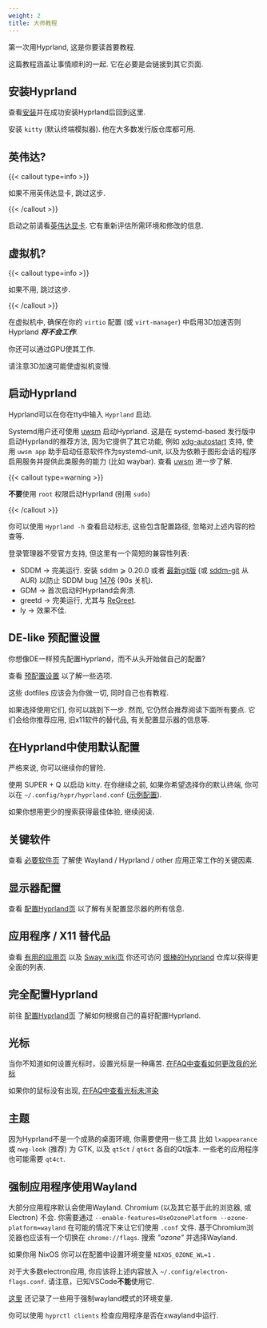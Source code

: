 ```yaml
---
weight: 2
title: 大师教程
---
```


第一次用Hyprland, 这是你要读首要教程.

这篇教程涵盖让事情顺利的一起. 它在必要是会链接到其它页面.

## 安装Hyprland

查看[安装](../Installation)并在成功安装Hyprland后回到这里.

安装 `kitty` (默认终端模拟器). 他在大多数发行版仓库都可用.

## 英伟达?

{{< callout type=info >}}

如果不用英伟达显卡, 跳过这步.

{{< /callout >}}

启动之前请看[英伟达显卡](../../Nvidia). 它有重新评估所需环境和修改的信息.

## 虚拟机?

{{< callout type=info >}}

如果不用, 跳过这步.

{{< /callout >}}

在虚拟机中, 确保在你的 `virtio` 配置 (或 `virt-manager`) 中启用3D加速否则Hyprland _**将不会工作**_.

你还可以通过GPU使其工作.

请注意3D加速可能使虚拟机变慢.

## 启动Hyprland

Hyprland可以在你在tty中输入 `Hyprland` 启动.

Systemd用户还可使用 [uwsm](https://github.com/Vladimir-csp/uwsm) 启动Hyprland. 这是在 systemd-based 发行版中启动Hyprland的推荐方法, 因为它提供了其它功能, 例如 [xdg-autostart](https://www.freedesktop.org/software/systemd/man/latest/systemd-xdg-autostart-generator.html) 支持, 使用 `uwsm app` 助手启动任意软件作为systemd-unit, 以及为依赖于图形会话的程序启用服务并提供此类服务的能力 (比如 waybar). 查看 [uwsm](../../Useful-Utilities/Systemd-start) 进一步了解.


{{< callout type=warning >}}

**不要**使用 `root` 权限启动Hyprland (别用 `sudo`)

{{< /callout >}}

你可以使用 `Hyprland -h` 查看启动标志, 这些包含配置路径, 忽略对上述内容的检查等.

登录管理器不受官方支持, 但这里有一个简短的兼容性列表:

- SDDM → 完美运行. 安装 sddm ⩾ 0.20.0 或者
  [最新git版](https://github.com/sddm/sddm) (或
  [sddm-git](https://aur.archlinux.org/packages/sddm-git) 从 AUR) 以防止
  SDDM bug [1476](https://github.com/sddm/sddm/issues/1476) (90s 关机).
- GDM → 首次启动时Hyprland会奔溃.
- greetd → 完美运行, 尤其与
  [ReGreet](https://github.com/rharish101/ReGreet).
- ly → 效果不佳.

## DE-like 预配置设置

你想像DE一样预先配置Hyprland，而不从头开始做自己的配置?

查看 [预配置设置](../Preconfigured-setups) 以了解一些选项.

这些 dotfiles 应该会为你做一切, 同时自己也有教程.

如果选择使用它们, 你可以跳到下一步. 然而, 它仍然会推荐阅读下面所有要点.
它们会给你推荐应用, 旧x11软件的替代品, 有关配置显示器的信息等.

## 在Hyprland中使用默认配置

严格来说, 你可以继续你的冒险.

使用 <key>SUPER</key> + <key>Q</key> 以启动 kitty. 在你继续之前,
如果你希望选择你的默认终端, 你可以在
`~/.config/hypr/hyprland.conf`
([示例配置](https://github.com/hyprwm/Hyprland/blob/main/example/hyprland.conf)).

如果你想用更少的搜索获得最佳体验, 继续阅读. 

## 关键软件

查看 [必要软件页](../../Useful-Utilities/Must-have) 了解使
Wayland / Hyprland / other 应用正常工作的关键因素.

## 显示器配置

查看 [配置Hyprland页](../../Configuring/Monitors) 以了解有关配置显示器的所有信息.

## 应用程序 / X11 替代品

查看 [有用的应用页](../../Useful-Utilities) 以及
[Sway wiki页](https://github.com/swaywm/sway/wiki/Useful-add-ons-for-sway)
你还可访问
[很棒的Hyprland](https://github.com/hyprland-community/awesome-hyprland)
仓库以获得更全面的列表.

## 完全配置Hyprland

前往
[配置Hyprland页](../../Configuring)
了解如何根据自己的喜好配置Hyprland.

## 光标

当你不知道如何设置光标时，设置光标是一种痛苦.
[在FAQ中查看如何更改我的光标](../../FAQ#如何更改我的光标)

如果你的鼠标没有出现,
[在FAQ中查看光标未渲染](../../FAQ#我的光标未渲染)

## 主题

因为Hyprland不是一个成熟的桌面环境, 你需要使用一些工具
比如 `lxappearance` 或 `nwg-look` (推荐) 为 GTK, 以及 `qt5ct` /
`qt6ct` 各自的Qt版本. 一些老的应用程序也可能需要 `qt4ct`.

## 强制应用程序使用Wayland

大部分应用程序默认会使用Wayland. Chromium (以及其它基于此的浏览器, 或Electron) 不会. 你需要通过
`--enable-features=UseOzonePlatform --ozone-platform=wayland` 在可能的情况下来让它们使用
`.conf` 文件. 基于Chromium浏览器也应该有一个切换在 `chrome://flags`. 
搜索 _"ozone"_ 并选择Wayland.

如果你用 NixOS 你可以在配置中设置环境变量 `NIXOS_OZONE_WL=1` .

对于大多数electron应用, 你应该将上述内容放入
`~/.config/electron-flags.conf`. 请注意，已知VSCode**不能**使用它.

[这里](../../Configuring/Environment-variables) 还记录了一些用于强制wayland模式的环境变量.

你可以使用 `hyprctl clients` 检查应用程序是否在xwayland中运行.
